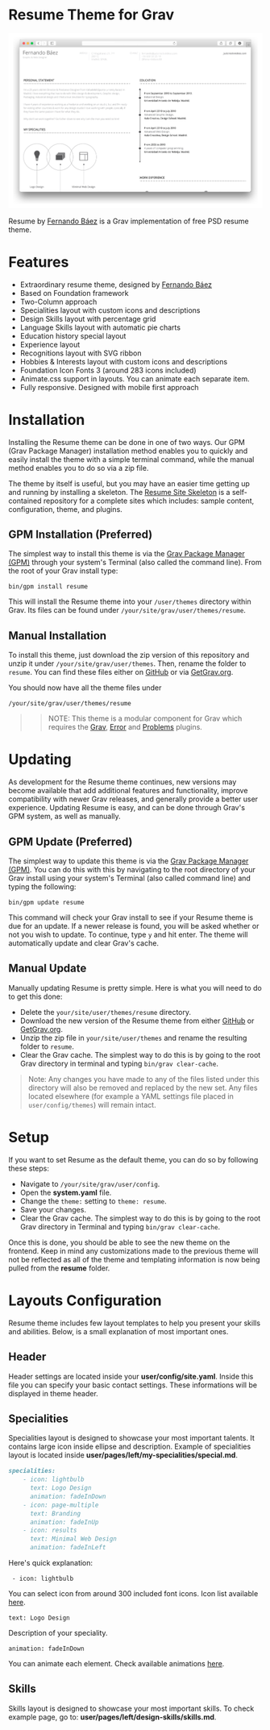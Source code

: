 # Resume Theme for Grav

![Resume](assets/readme_1.png)

Resume by [Fernando Báez](https://www.behance.net/gallery/FREE-Resume-Template/15677411) is a Grav implementation of free PSD resume theme.

# Features

* Extraordinary resume theme, designed by [Fernando Báez](https://www.behance.net/gallery/FREE-Resume-Template/15677411)
* Based on Foundation framework
* Two-Column approach
* Specialities layout with custom icons and descriptions
* Design Skills layout with percentage grid
* Language Skills layout with automatic pie charts
* Education history special layout
* Experience layout
* Recognitions layout with SVG ribbon
* Hobbies & Interests layout with custom icons and descriptions
* Foundation Icon Fonts 3 (around 283 icons included)
* Animate.css support in layouts. You can animate each separate item.
* Fully responsive. Designed with mobile first approach

# Installation

Installing the Resume theme can be done in one of two ways. Our GPM (Grav Package Manager) installation method enables you to quickly and easily install the theme with a simple terminal command, while the manual method enables you to do so via a zip file.

The theme by itself is useful, but you may have an easier time getting up and running by installing a skeleton. The [Resume Site Skeleton](https://github.com/getgrav/grav-skeleton-resume-site) is a self-contained repository for a complete sites which includes: sample content, configuration, theme, and plugins.

## GPM Installation (Preferred)

The simplest way to install this theme is via the [Grav Package Manager (GPM)](http://learn.getgrav.org/advanced/grav-gpm) through your system's Terminal (also called the command line).  From the root of your Grav install type:

    bin/gpm install resume

This will install the Resume theme into your `/user/themes` directory within Grav. Its files can be found under `/your/site/grav/user/themes/resume`.

## Manual Installation

To install this theme, just download the zip version of this repository and unzip it under `/your/site/grav/user/themes`. Then, rename the folder to `resume`. You can find these files either on [GitHub](https://github.com/getgrav/grav-theme-resume) or via [GetGrav.org](http://getgrav.org/downloads/themes).

You should now have all the theme files under

    /your/site/grav/user/themes/resume

>> NOTE: This theme is a modular component for Grav which requires the [Grav](http://github.com/getgrav/grav), [Error](https://github.com/getgrav/grav-theme-error) and [Problems](https://github.com/getgrav/grav-plugin-problems) plugins.

# Updating

As development for the Resume theme continues, new versions may become available that add additional features and functionality, improve compatibility with newer Grav releases, and generally provide a better user experience. Updating Resume is easy, and can be done through Grav's GPM system, as well as manually.

## GPM Update (Preferred)

The simplest way to update this theme is via the [Grav Package Manager (GPM)](http://learn.getgrav.org/advanced/grav-gpm). You can do this with this by navigating to the root directory of your Grav install using your system's Terminal (also called command line) and typing the following:

    bin/gpm update resume

This command will check your Grav install to see if your Resume theme is due for an update. If a newer release is found, you will be asked whether or not you wish to update. To continue, type `y` and hit enter. The theme will automatically update and clear Grav's cache.

## Manual Update

Manually updating Resume is pretty simple. Here is what you will need to do to get this done:

* Delete the `your/site/user/themes/resume` directory.
* Download the new version of the Resume theme from either [GitHub](https://github.com/getgrav/grav-theme-resume) or [GetGrav.org](http://getgrav.org/downloads/themes).
* Unzip the zip file in `your/site/user/themes` and rename the resulting folder to `resume`.
* Clear the Grav cache. The simplest way to do this is by going to the root Grav directory in terminal and typing `bin/grav clear-cache`.

> Note: Any changes you have made to any of the files listed under this directory will also be removed and replaced by the new set. Any files located elsewhere (for example a YAML settings file placed in `user/config/themes`) will remain intact.

# Setup

If you want to set Resume as the default theme, you can do so by following these steps:

* Navigate to `/your/site/grav/user/config`.
* Open the **system.yaml** file.
* Change the `theme:` setting to `theme: resume`.
* Save your changes.
* Clear the Grav cache. The simplest way to do this is by going to the root Grav directory in Terminal and typing `bin/grav clear-cache`.

Once this is done, you should be able to see the new theme on the frontend. Keep in mind any customizations made to the previous theme will not be reflected as all of the theme and templating information is now being pulled from the **resume** folder.

# Layouts Configuration

Resume theme includes few layout templates to help you present your skills and abilities. Below, is a small explanation of most important ones. 

## Header

Header settings are located inside your  **user/config/site.yaml**. Inside this file you can specify your basic contact settings. These informations will be displayed in theme header. 

## Specialities

Specialities layout is designed to showcase your most important talents. It contains large icon inside ellipse and description. Example of specialities layout is located inside **user/pages/left/my-specialities/special.md**. 

```markdown
specialities:
    - icon: lightbulb
      text: Logo Design
      animation: fadeInDown
    - icon: page-multiple
      text: Branding 
      animation: fadeInUp
    - icon: results
      text: Minimal Web Design
      animation: fadeInLeft
```
Here's quick explanation:

```
 - icon: lightbulb
```

You can select icon from around 300 included font icons. Icon list available  [here](http://zurb.com/playground/foundation-icon-fonts-3).


```
text: Logo Design
```

Description of your speciality.

```
animation: fadeInDown
```

You can animate each element. Check available animations [here](https://daneden.github.io/animate.css/).

## Skills

Skills layout is designed to showcase your most important skills. To check example page, go to: **user/pages/left/design-skills/skills.md**. 





